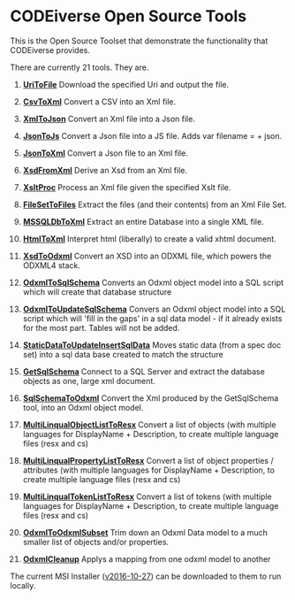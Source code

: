 
# CODEiverse Open Source Tools

This is the Open Source Toolset that demonstrate the functionality
that CODEiverse provides.

There are currently 21 tools.  They are.          


  1. **<a href="https://github.com/CODEiverse/Open-Source-Tools/blob/master/Docs/CommandLineTools/CLBCUriToFile.md">UriToFile</a>**
      Download the specified Uri and output the file.

  2. **<a href="https://github.com/CODEiverse/Open-Source-Tools/blob/master/Docs/CommandLineTools/CLBCCsvToXml.md">CsvToXml</a>**
      Convert a CSV into an Xml file.

  3. **<a href="https://github.com/CODEiverse/Open-Source-Tools/blob/master/Docs/CommandLineTools/CLBCXmlToJson.md">XmlToJson</a>**
      Convert an Xml file into a Json file.

  4. **<a href="https://github.com/CODEiverse/Open-Source-Tools/blob/master/Docs/CommandLineTools/CLBCJsonToJs.md">JsonToJs</a>**
      Convert a Json file into a JS file.  Adds var filename = + json.

  5. **<a href="https://github.com/CODEiverse/Open-Source-Tools/blob/master/Docs/CommandLineTools/CLBCJsonToXml.md">JsonToXml</a>**
      Convert a Json file to an Xml file.

  6. **<a href="https://github.com/CODEiverse/Open-Source-Tools/blob/master/Docs/CommandLineTools/CLBCXsdFromXml.md">XsdFromXml</a>**
      Derive an Xsd from an Xml file.

  7. **<a href="https://github.com/CODEiverse/Open-Source-Tools/blob/master/Docs/CommandLineTools/CLBCXsltProc.md">XsltProc</a>**
      Process an Xml file given the specified Xslt file.

  8. **<a href="https://github.com/CODEiverse/Open-Source-Tools/blob/master/Docs/CommandLineTools/CLBCFileSetToFiles.md">FileSetToFiles</a>**
      Extract the files (and their contents) from an Xml File Set.

  9. **<a href="https://github.com/CODEiverse/Open-Source-Tools/blob/master/Docs/CommandLineTools/CLBCMSSQLDbToXml.md">MSSQLDbToXml</a>**
      Extract an entire Database into a single XML file.

  10. **<a href="https://github.com/CODEiverse/Open-Source-Tools/blob/master/Docs/CommandLineTools/CLBCHtmlToXml.md">HtmlToXml</a>**
      Interpret html (liberally) to create a valid xhtml document.

  11. **<a href="https://github.com/CODEiverse/Open-Source-Tools/blob/master/Docs/CommandLineTools/CLBCXsdToOdxml.md">XsdToOdxml</a>**
      Convert an XSD into an ODXML file, which powers the ODXML4 stack.

  12. **<a href="https://github.com/CODEiverse/Open-Source-Tools/blob/master/Docs/CommandLineTools/CLBCOdxmlToSqlSchema.md">OdxmlToSqlSchema</a>**
      Converts an Odxml object model into a SQL script which will create that database structure

  13. **<a href="https://github.com/CODEiverse/Open-Source-Tools/blob/master/Docs/CommandLineTools/CLBCOdxmlToUpdateSqlSchema.md">OdxmlToUpdateSqlSchema</a>**
      Convers an Odxml object model into a SQL script which will 'fill in the gaps' in a sql data model - if it already exists for the most part.  Tables will not be added.

  14. **<a href="https://github.com/CODEiverse/Open-Source-Tools/blob/master/Docs/CommandLineTools/CLBCStaticDataToUpdateInsertSqlData.md">StaticDataToUpdateInsertSqlData</a>**
      Moves static data (from a spec doc set) into a sql data base created to match the structure

  15. **<a href="https://github.com/CODEiverse/Open-Source-Tools/blob/master/Docs/CommandLineTools/CLBCGetSqlSchema.md">GetSqlSchema</a>**
      Connect to a SQL Server and extract the database objects as one, large xml document.

  16. **<a href="https://github.com/CODEiverse/Open-Source-Tools/blob/master/Docs/CommandLineTools/CLBCSqlSchemaToOdxml.md">SqlSchemaToOdxml</a>**
      Convert the Xml produced by the GetSqlSchema tool, into an Odxml object model.

  17. **<a href="https://github.com/CODEiverse/Open-Source-Tools/blob/master/Docs/CommandLineTools/CLBCMultiLinqualObjectListToResx.md">MultiLinqualObjectListToResx</a>**
      Convert a list of objects (with multiple languages for DisplayName + Description, to create multiple language files (resx and cs)

  18. **<a href="https://github.com/CODEiverse/Open-Source-Tools/blob/master/Docs/CommandLineTools/CLBCMultiLinqualPropertyListToResx.md">MultiLinqualPropertyListToResx</a>**
      Convert a list of object properties / attributes (with multiple languages for DisplayName + Description, to create multiple language files (resx and cs)

  19. **<a href="https://github.com/CODEiverse/Open-Source-Tools/blob/master/Docs/CommandLineTools/CLBCMultiLinqualTokenListToResx.md">MultiLinqualTokenListToResx</a>**
      Convert a list of tokens (with multiple languages for DisplayName + Description, to create multiple language files (resx and cs)

  20. **<a href="https://github.com/CODEiverse/Open-Source-Tools/blob/master/Docs/CommandLineTools/CLBCOdxmlToOdxmlSubset.md">OdxmlToOdxmlSubset</a>**
      Trim down an Odxml Data model to a much smaller list of objects and/or properties.

  21. **<a href="https://github.com/CODEiverse/Open-Source-Tools/blob/master/Docs/CommandLineTools/CLBCOdxmlCleanup.md">OdxmlCleanup</a>**
      Applys a mapping from one odxml model to another


The current MSI Installer ([v2016-10-27](https://github.com/CODEiverse/Open-Source-Tools/raw/master/Setup/Debug/CODEiverse_OST_20161027.msi)) can be downloaded to 
them to run locally.

          